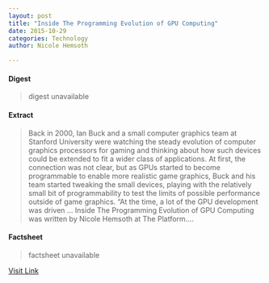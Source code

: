 ```yaml
---
layout: post
title: "Inside The Programming Evolution of GPU Computing"
date: 2015-10-29
categories: Technology
author: Nicole Hemsoth

---
```



#### Digest
>digest unavailable

#### Extract
>Back in 2000, Ian Buck and a small computer graphics team at Stanford University were watching the steady evolution of computer graphics processors for gaming and thinking about how such devices could be extended to fit a wider class of applications. At first, the connection was not clear, but as GPUs started to become programmable to enable more realistic game graphics, Buck and his team started tweaking the small devices, playing with the relatively small bit of programmability to test the limits of possible performance outside of game graphics. “At the time, a lot of the GPU development was driven &#8230; Inside The Programming Evolution of GPU Computing was written by Nicole Hemsoth at The Platform....

#### Factsheet
>factsheet unavailable

[Visit Link](http://www.theplatform.net/2015/10/28/inside-the-programming-evolution-of-gpu-computing/)


